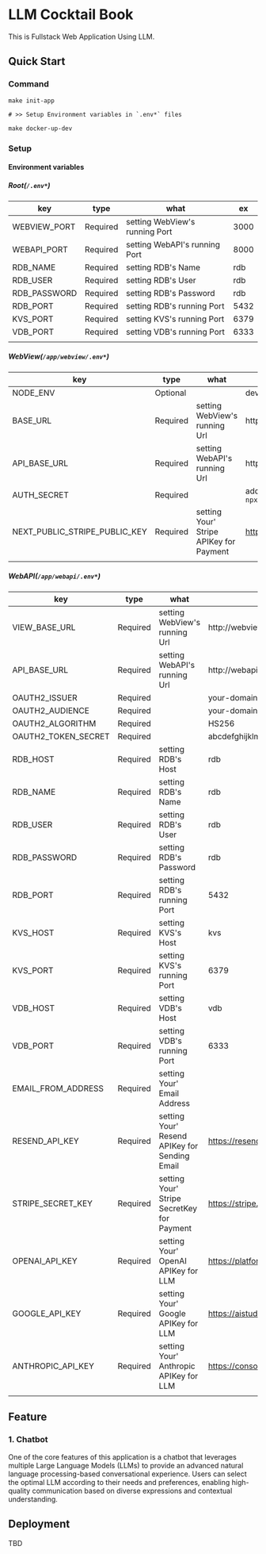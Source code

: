 # LLM Cocktail Book

This is Fullstack Web Application Using LLM.

## Quick Start

### Command
```
make init-app

# >> Setup Environment variables in `.env*` files

make docker-up-dev
```

### Setup

#### Environment variables

##### Root(`/.env*`)

| key | type | what | ex |
| ---- | ---- | ---- | ---- |
| WEBVIEW_PORT | Required | setting WebView's running Port | 3000 |
| WEBAPI_PORT | Required | setting WebAPI's running Port | 8000 |
| RDB_NAME | Required | setting RDB's Name | rdb |
| RDB_USER | Required | setting RDB's User | rdb |
| RDB_PASSWORD | Required | setting RDB's Password | rdb |
| RDB_PORT | Required | setting RDB's running Port | 5432 |
| KVS_PORT | Required | setting KVS's running Port | 6379 |
| VDB_PORT | Required | setting VDB's running Port | 6333 |
|  |  |  |  |

##### WebView(`/app/webview/.env*`)

| key | type | what | ex |
| ---- | ---- | ---- | ---- |
| NODE_ENV | Optional |  | development |
| BASE_URL | Required | setting WebView's running Url | http://webview:3000 |
| API_BASE_URL | Required | setting WebAPI's running Url | http://webapi:8000 |
| AUTH_SECRET | Required |  | added by auth.js >> `npx auth` |
| NEXT_PUBLIC_STRIPE_PUBLIC_KEY | Required | setting Your' Stripe APIKey for Payment | https://stripe.com/ |
|  |  |  |  |

##### WebAPI(`/app/webapi/.env*`)

| key | type | what | ex |
| ---- | ---- | ---- | ---- |
| VIEW_BASE_URL | Required | setting WebView's running Url | http://webview:3000 |
| API_BASE_URL | Required | setting WebAPI's running Url | http://webapi:8000 |
| OAUTH2_ISSUER | Required |  | your-domain |
| OAUTH2_AUDIENCE | Required |  | your-domain |
| OAUTH2_ALGORITHM | Required |  | HS256 |
| OAUTH2_TOKEN_SECRET | Required |  | abcdefghijklmnopqrstuvwxyz1234567890 |
| RDB_HOST | Required | setting RDB's Host | rdb |
| RDB_NAME | Required | setting RDB's Name | rdb |
| RDB_USER | Required | setting RDB's User | rdb |
| RDB_PASSWORD | Required | setting RDB's Password | rdb |
| RDB_PORT | Required | setting RDB's running Port | 5432 |
| KVS_HOST | Required | setting KVS's Host | kvs |
| KVS_PORT | Required | setting KVS's running Port | 6379 |
| VDB_HOST | Required | setting VDB's Host | vdb |
| VDB_PORT | Required | setting VDB's running Port | 6333 |
| EMAIL_FROM_ADDRESS | Required | setting Your' Email Address |  |
| RESEND_API_KEY | Required | setting Your' Resend APIKey for Sending Email | https://resend.com/ |
| STRIPE_SECRET_KEY | Required | setting Your' Stripe SecretKey for Payment | https://stripe.com/ |
| OPENAI_API_KEY | Required | setting Your' OpenAI APIKey for LLM | https://platform.openai.com/ |
| GOOGLE_API_KEY | Required | setting Your' Google APIKey for LLM | https://aistudio.google.com/ |
| ANTHROPIC_API_KEY | Required | setting Your' Anthropic APIKey for LLM | https://console.anthropic.com/ |
|  |  |  |  |


## Feature

### 1. Chatbot

One of the core features of this application is a chatbot that leverages multiple Large Language Models (LLMs) to provide an advanced natural language processing-based conversational experience. Users can select the optimal LLM according to their needs and preferences, enabling high-quality communication based on diverse expressions and contextual understanding.


## Deployment

TBD


